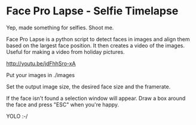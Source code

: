Face Pro Lapse - Selfie Timelapse
==================================

Yep, made something for selfies. Shoot me.

Face Pro Lapse is a python script to detect faces in images and align them based on the largest face position. It then creates a video of the images. Useful for making a video from holiday pictures.

http://youtu.be/jdFhhSro-xA

Put your images in ./images

Set the output image size, the desired face size and the framerate.

If the face isn't found a selection window will appear. Draw a box around the face and press "ESC" when you're happy.

YOLO :-/
